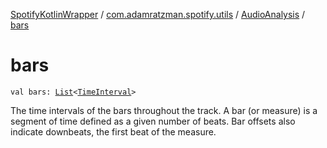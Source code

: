 [SpotifyKotlinWrapper](../../index.md) / [com.adamratzman.spotify.utils](../index.md) / [AudioAnalysis](index.md) / [bars](./bars.md)

# bars

`val bars: `[`List`](https://kotlinlang.org/api/latest/jvm/stdlib/kotlin.collections/-list/index.html)`<`[`TimeInterval`](../-time-interval/index.md)`>`

The time intervals of the bars throughout the track. A bar (or measure) is a segment of time defined as
a given number of beats. Bar offsets also indicate downbeats, the first beat of the measure.

